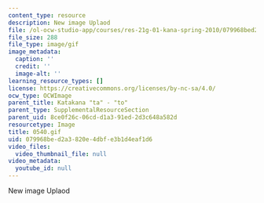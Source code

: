 ```yaml
---
content_type: resource
description: New image Uplaod
file: /ol-ocw-studio-app/courses/res-21g-01-kana-spring-2010/079968bed2a3820e4dbfe3b1d4eaf1d6_0540.gif
file_size: 288
file_type: image/gif
image_metadata:
  caption: ''
  credit: ''
  image-alt: ''
learning_resource_types: []
license: https://creativecommons.org/licenses/by-nc-sa/4.0/
ocw_type: OCWImage
parent_title: Katakana "ta" - "to"
parent_type: SupplementalResourceSection
parent_uid: 8ce0f26c-06cd-d1a3-91ed-2d3c648a582d
resourcetype: Image
title: 0540.gif
uid: 079968be-d2a3-820e-4dbf-e3b1d4eaf1d6
video_files:
  video_thumbnail_file: null
video_metadata:
  youtube_id: null
---
```

New image Uplaod